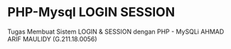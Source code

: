 # PHP-Mysql LOGIN SESSION
Tugas Membuat Sistem LOGIN &amp; SESSION dengan PHP - MySQLi
AHMAD ARIF MAULIDY (G.211.18.0056)
